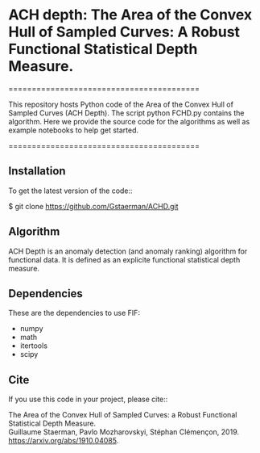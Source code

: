# ACH depth: The Area of the Convex Hull of Sampled Curves: A Robust Functional Statistical Depth Measure.
=========================================

This repository hosts Python code of the Area of the Convex Hull of Sampled Curves (ACH Depth). The script python FCHD.py contains the algorithm.
Here we provide the source code for the algorithms as well as example notebooks to help get started.

=========================================


Installation
------------

To get the latest version of the code::

  $ git clone https://github.com/Gstaerman/ACHD.git
  
  
Algorithm
---------
ACH Depth is an anomaly detection (and anomaly ranking) algorithm for functional data.
It is defined as an explicite functional statistical depth measure.

Dependencies
------------

These are the dependencies to use FIF:

* numpy 
* math
* itertools
* scipy

Cite
----

If you use this code in your project, please cite::

   The Area of the Convex Hull of Sampled Curves: a Robust Functional Statistical Depth Measure.  
   Guillaume Staerman, Pavlo Mozharovskyi, Stéphan Clémençon, 2019. 
   https://arxiv.org/abs/1910.04085.
   
